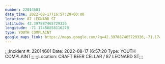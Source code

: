 ```yaml
---
number: 22014601
date_time: 2022-08-17T16:57:20+00:00
location: 87 LEONARD ST
latitude: 42.397887465729326
longitude: -71.17458858116278
type: YOUTH COMPLAINT
google_maps_link: https://maps.google.com/?q=42.397887465729326,-71.17458858116278
---
```


;;;Incident #: 22014601  Date: 2022-08-17 16:57:20   Type: YOUTH COMPLAINT;;;;;;Location: CRAFT BEER CELLAR / 87 LEONARD ST;;;
